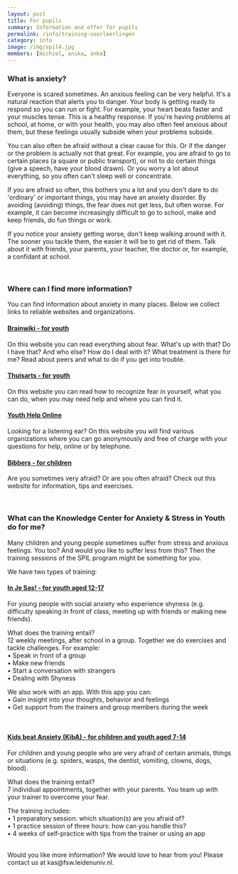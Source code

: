 ```yaml
---
layout: post
title: For pupils
summary: Information and offer for pupils
permalink: /info/training-voorleerlingen
category: info
image: /img/spil4.jpg
members: [michiel, anika, anke]
---
```


### What is anxiety?

Everyone is scared sometimes. An anxious feeling can be very helpful. It's a natural reaction that alerts you to danger. Your body is getting ready to respond so you can run or fight. For example, your heart beats faster and your muscles tense. This is a healthy response. If you're having problems at school, at home, or with your health, you may also often feel anxious about them, but these feelings usually subside when your problems subside.

You can also often be afraid without a clear cause for this. Or if the danger or the problem is actually not that great. For example, you are afraid to go to certain places (a square or public transport), or not to do certain things (give a speech, have your blood drawn). Or you worry a lot about everything, so you often can't sleep well or concentrate.

If you are afraid so often, this bothers you a lot and you don't dare to do 'ordinary' or important things, you may have an anxiety disorder. By avoiding (avoiding) things, the fear does not get less, but often worse. For example, it can become increasingly difficult to go to school, make and keep friends, do fun things or work.

If you notice your anxiety getting worse, don't keep walking around with it. The sooner you tackle them, the easier it will be to get rid of them. Talk about it with friends, your parents, your teacher, the doctor or, for example, a confidant at school.

<br>

### Where can I find more information?

You can find information about anxiety in many places. Below we collect links to reliable websites and organizations.

#### [Brainwiki - for youth](https://www.brainwiki.nl/angst/)
On this website you can read everything about fear. What's up with that? Do I have that? And who else? How do I deal with it? What treatment is there for me? Read about peers and what to do if you get into trouble.

#### [Thuisarts - for youth](https://www.thuisarts.nl/angstklachten/ik-ben-vaak-bang-informatie-voor-jongeren)
On this website you can read how to recognize fear in yourself, what you can do, when you may need help and where you can find it.

#### [Youth Help Online](https://jongerenhulponline.nl/)
Looking for a listening ear? On this website you will find various organizations where you can go anonymously and free of charge with your questions for help, online or by telephone.

#### [Bibbers - for children](https://bibbers.nl/)
Are you sometimes very afraid? Or are you often afraid? Check out this website for information, tips and exercises.


<br>

### What can the Knowledge Center for Anxiety & Stress in Youth do for me?

Many children and young people sometimes suffer from stress and anxious feelings.
You too? And would you like to suffer less from this?
Then the training sessions of the SPIL program might be something for you.
<br>

We have two types of training:


#### [In Je Sas! - for youth aged 12-17](https://kasjeugd.nl/projects/sas)
For young people with social anxiety who experience shyness (e.g. difficulty speaking in front of class, meeting up with friends or making new friends).

What does the training entail? <br>
12 weekly meetings, after school in a group.
Together we do exercises and tackle challenges. For example: <br>
• Speak in front of a group <br>
• Make new friends <br>
• Start a conversation with strangers <br>
• Dealing with Shyness <br>

We also work with an app. With this app you can: <br>
• Gain insight into your thoughts, behavior and feelings <br>
• Get support from the trainers and group members during the week <br>

<br> 

#### [Kids beat Anxiety (KibA) - for children and youth aged 7-14](https://kasjeugd.nl/projects/kiba)
For children and young people who are very afraid of certain animals, things or situations (e.g. spiders, wasps, the dentist, vomiting, clowns, dogs, blood).

What does the training entail? <br>
7 individual appointments, together with your parents. You team up with your trainer to overcome your fear.

The training includes: <br>
• 1 preparatory session: which situation(s) are you afraid of? <br>
• 1 practice session of three hours: how can you handle this? <br>
• 4 weeks of self-practice with tips from the trainer or using an app<br>

<br>
Would you like more information?
We would love to hear from you! Please contact us at kas@fsw.leidenuniv.nl.


